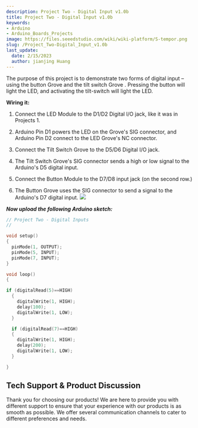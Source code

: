 ```yaml
---
description: Project Two - Digital Input v1.0b
title: Project Two - Digital Input v1.0b
keywords:
- Arduino
- Arduino_Boards_Projects
image: https://files.seeedstudio.com/wiki/wiki-platform/S-tempor.png
slug: /Project_Two-Digital_Input_v1.0b
last_update:
  date: 2/15/2023
  author: jianjing Huang
---
```


<!-- ---
name: Project Two - Digital Input v1.0b
category: Tutorial
oldwikiname:  Project Two - Digital Input v1.0b
prodimagename:
surveyurl: https://www.research.net/r/Project_Two-Digital_Input_v1b
--- -->

The purpose of this project is to demonstrate two forms of digital input – using the button Grove and the tilt switch Grove . Pressing the button will light the LED, and activating the tilt-switch will light the LED.

**Wiring it:**

1. Connect the LED Module to the D1/D2 Digital I/O jack, like it was in Projects 1.

2. Arduino Pin D1 powers the LED on the Grove's SIG connector, and Arduino Pin D2 connect to the LED Grove's NC connector.

3. Connect the Tilt Switch Grove to the D5/D6 Digital I/O jack.

4. The Tilt Switch Grove's SIG connector sends a high or low signal to the Arduino's D5 digital input.

5. Connect the Button Module to the D7/D8 input jack (on the second row.)

6. The Button Grove uses the SIG connector to send a signal to the Arduino's D7 digital input.
![](https://files.seeedstudio.com/wiki/Project_Two-Digital_Input_v1.0b/img/Digitalv1.0b.jpg)

_**Now upload the following Arduino sketch:**_

```cpp
// Project Two - Digital Inputs
//

void setup()
{
  pinMode(1, OUTPUT);
  pinMode(5, INPUT);
  pinMode(7, INPUT);
}

void loop()
{

if (digitalRead(5)==HIGH)
  {
    digitalWrite(1, HIGH);
    delay(100);
    digitalWrite(1, LOW);
  }

  if (digitalRead(7)==HIGH)
  {
    digitalWrite(1, HIGH);
    delay(200);
    digitalWrite(1, LOW);
  }

}
```

## Tech Support & Product Discussion

Thank you for choosing our products! We are here to provide you with different support to ensure that your experience with our products is as smooth as possible. We offer several communication channels to cater to different preferences and needs.

<div class="button_tech_support_container">
<a href="https://forum.seeedstudio.com/" class="button_forum"></a> 
<a href="https://www.seeedstudio.com/contacts" class="button_email"></a>
</div>

<div class="button_tech_support_container">
<a href="https://discord.gg/eWkprNDMU7" class="button_discord"></a> 
<a href="https://github.com/Seeed-Studio/wiki-documents/discussions/69" class="button_discussion"></a>
</div>
